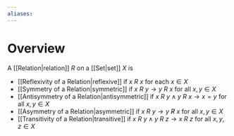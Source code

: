 ```yaml
---
aliases:
---
```

# Overview
A [[Relation|relation]] $R$ on a [[Set|set]] $X$ is
- [[Reflexivity of a Relation|reflexive]] if $x\ R\ x$ for each $x \in X$
- [[Symmetry of a Relation|symmetric]] if $x\ R\ y \rightarrow y\ R\ x$ for all $x, y \in X$
- [[Antisymmetry of a Relation|antisymmetric]] if $x\ R\ y \land y\ R\ x \rightarrow x = y$ for all $x, y \in X$
- [[Asymmetry of a Relation|asymmetric]] if $x\ R\ y \rightarrow y\ \not R\ x$ for all $x, y \in X$
- [[Transitivity of a Relation|transitive]] if $x\ R\ y \land y\ R\ z \rightarrow x\ R\ z$ for all $x, y, z \in X$ 